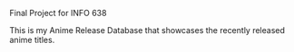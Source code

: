 Final Project for INFO 638

This is my Anime Release Database that showcases the recently released anime titles.
